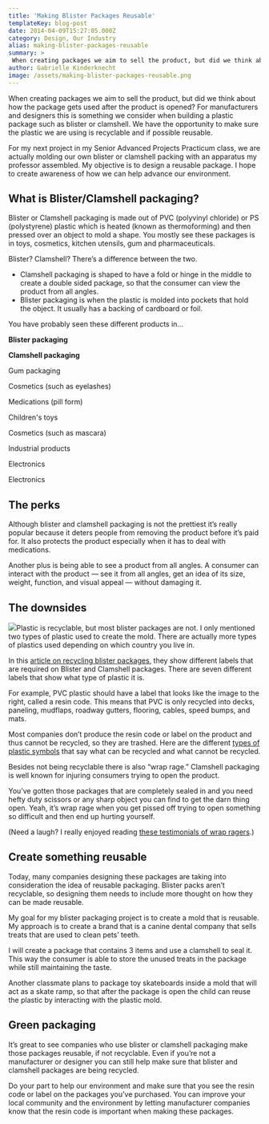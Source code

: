 ```yaml
---
title: 'Making Blister Packages Reusable'
templateKey: blog-post
date: 2014-04-09T15:27:05.000Z
category: Design, Our Industry
alias: making-blister-packages-reusable
summary: > 
 When creating packages we aim to sell the product, but did we think about how the package gets used after the product is opened? For manufacturers and designers this is something we consider when building a plastic package such as blister or clamshell. We have the opportunity to make sure the plastic we are using is recyclable and if possible reusable.
author: Gabrielle Kinderknecht
image: /assets/making-blister-packages-reusable.png
---
```


When creating packages we aim to sell the product, but did we think about how the package gets used after the product is opened? For manufacturers and designers this is something we consider when building a plastic package such as blister or clamshell. We have the opportunity to make sure the plastic we are using is recyclable and if possible reusable.

For my next project in my Senior Advanced Projects Practicum class, we are actually molding our own blister or clamshell packing with an apparatus my professor assembled. My objective is to design a reusable package. I hope to create awareness of how we can help advance our environment.

What is Blister/Clamshell packaging?
------------------------------------

Blister or Clamshell packaging is made out of PVC (polyvinyl chloride) or PS (polystyrene) plastic which is heated (known as thermoforming) and then pressed over an object to mold a shape. You mostly see these packages is in toys, cosmetics, kitchen utensils, gum and pharmaceuticals.

Blister? Clamshell? There’s a difference between the two.

*   Clamshell packaging is shaped to have a fold or hinge in the middle to create a double sided package, so that the consumer can view the product from all angles.
*   Blister packaging is when the plastic is molded into pockets that hold the object. It usually has a backing of cardboard or foil.

You have probably seen these different products in...

**Blister packaging**

**Clamshell packaging**

Gum packaging

Cosmetics (such as eyelashes)

Medications (pill form)

Children's toys

Cosmetics (such as mascara)

Industrial products

Electronics

Electronics

  
The perks
------------

Although blister and clamshell packaging is not the prettiest it’s really popular because it deters people from removing the product before it’s paid for. It also protects the product especially when it has to deal with medications.

Another plus is being able to see a product from all angles. A consumer can interact with the product — see it from all angles, get an idea of its size, weight, function, and visual appeal — without damaging it.

The downsides
-------------

![](/sites/default/files/recycle.png)Plastic is recyclable, but most blister packages are not. I only mentioned two types of plastic used to create the mold. There are actually more types of plastics used depending on which country you live in.

In this [article on recycling blister packages](http://www.recygal.com/2010/11/07/can-recycling-blister-packs-become-a-reality/), they show different labels that are required on Blister and Clamshell packages. There are seven different labels that show what type of plastic it is.

For example, PVC plastic should have a label that looks like the image to the right, called a resin code. This means that PVC is only recycled into decks, paneling, mudflaps, roadway gutters, flooring, cables, speed bumps, and mats.

Most companies don’t produce the resin code or label on the product and thus cannot be recycled, so they are trashed. Here are the different [types of plastic symbols](https://www.quantumbalancing.com/recycle.htm) that say what can be recycled and what cannot be recycled.

Besides not being recyclable there is also “wrap rage.” Clamshell packaging is well known for injuring consumers trying to open the product.

You’ve gotten those packages that are completely sealed in and you need hefty duty scissors or any sharp object you can find to get the darn thing open. Yeah, it’s wrap rage when you get pissed off trying to open something so difficult and then end up hurting yourself.

(Need a laugh? I really enjoyed reading [these testimonials of wrap ragers](http://www.wrapragecure.com/).)

Create something reusable
-------------------------

Today, many companies designing these packages are taking into consideration the idea of reusable packaging. Blister packs aren’t recyclable, so designing them needs to include more thought on how they can be made reusable.

My goal for my blister packaging project is to create a mold that is reusable. My approach is to create a brand that is a canine dental company that sells treats that are used to clean pets’ teeth.

I will create a package that contains 3 items and use a clamshell to seal it. This way the consumer is able to store the unused treats in the package while still maintaining the taste.

Another classmate plans to package toy skateboards inside a mold that will act as a skate ramp, so that after the package is open the child can reuse the plastic by interacting with the plastic mold.

Green packaging
---------------

It’s great to see companies who use blister or clamshell packaging make those packages reusable, if not recyclable. Even if you’re not a manufacturer or designer you can still help make sure that blister and clamshell packages are being recycled.

Do your part to help our environment and make sure that you see the resin code or label on the packages you’ve purchased. You can improve your local community and the environment by letting manufacturer companies know that the resin code is important when making these packages.